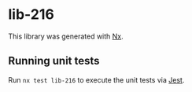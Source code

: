 # lib-216

This library was generated with [Nx](https://nx.dev).

## Running unit tests

Run `nx test lib-216` to execute the unit tests via [Jest](https://jestjs.io).
